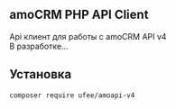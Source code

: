 ## amoCRM PHP API Client
Api клиент для работы с amoCRM API v4  
В разработке...

## Установка

```
composer require ufee/amoapi-v4
```
